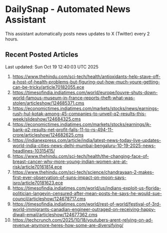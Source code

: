# DailySnap - Automated News Assistant

This assistant automatically posts news updates to X (Twitter) every 2 hours.

## Recent Posted Articles

Last updated: Sun Oct 19 12:40:03 UTC 2025

1. https://www.thehindu.com/sci-tech/health/antioxidants-help-stave-off-a-host-of-health-problems-but-figuring-out-how-much-youre-getting-can-be-tricky/article70182055.ece
2. https://timesofindia.indiatimes.com/world/europe/louvre-shuts-down-world-famous-museum-in-france-reports-theft-what-was-stolen/articleshow/124685371.cms
3. https://economictimes.indiatimes.com/markets/stocks/news/earnings-rush-hul-kotak-among-45-companies-to-unveil-q2-results-this-week/slideshow/124684325.cms
4. https://economictimes.indiatimes.com/markets/stocks/earnings/jk-bank-q2-results-net-profit-falls-11-to-rs-494-11-crore/articleshow/124682625.cms
5. https://indianexpress.com/article/india/latest-news-today-live-updates-world-india-cities-news-delhi-mumbai-bengaluru-10-19-2025-news-headlines-10315415/
6. https://www.thehindu.com/sci-tech/health/the-changing-face-of-breast-cancer-why-more-young-indian-women-are-at-risk/article70161814.ece
7. https://www.thehindu.com/sci-tech/science/chandrayaan-2-makes-first-ever-observation-of-suns-impact-on-moon-says-isro/article70181623.ece
8. https://timesofindia.indiatimes.com/world/us/indians-exploit-us-florida-politician-langevin-censured-after-mean-posts-he-says-he-would-sue-council/articleshow/124678717.cms
9. https://timesofindia.indiatimes.com/world/rest-of-world/festival-of-3rd-world-immigrants-canadian-engineer-outraged-on-receiving-happy-diwali-email/articleshow/124677362.cms
10. https://techcrunch.com/2025/10/18/youtubers-arent-relying-on-ad-revenue-anymore-heres-how-some-are-diversifying/
